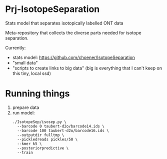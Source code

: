 # Prj-IsotopeSeparation
Stats model that separates isotopically labelled ONT data

Meta-repository that collects the diverse parts needed for isotope separation.

Currently:
- stats model: <https://github.com/choener/IsotopeSeparation>
- "small data"
- "scripts to create links to big data" (big is everything that I can't keep on this tiny, local ssd)

# Running things

1. prepare data
1. run model:
    ```
    ./IsotopeSep/isosep.py \
      --barcode 0 taubert-d2o/barcode14.ids \
      --barcode 100 taubert-d2o/barcode16.ids \
      --outputdir fulltmp \
      --pickledreads pickles/50 \
      --kmer k5 \
      --posteriorpredictive \
      --train
    ```
